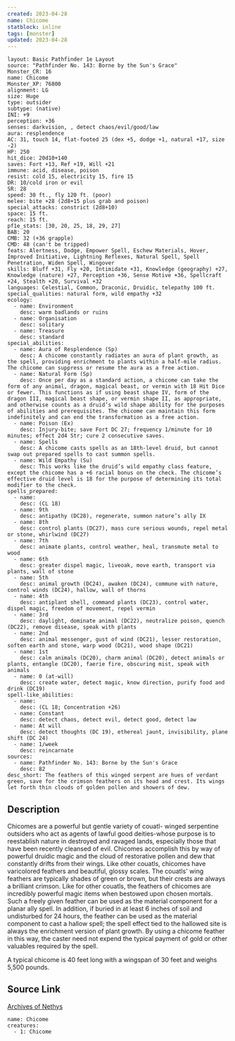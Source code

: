```yaml
---
created: 2023-04-28
name: Chicome
statblock: inline
tags: [monster]
updated: 2023-04-28
---
```

```statblock
layout: Basic Pathfinder 1e Layout
source: "Pathfinder No. 143: Borne by the Sun's Grace"
Monster_CR: 16
name: Chicome
Monster_XP: 76800
alignment: LG
size: Huge
type: outsider
subtype: (native)
INI: +9
perception: +36
senses: darkvision, , detect chaos/evil/good/law
aura: resplendence
AC: 31, touch 14, flat-footed 25 (dex +5, dodge +1, natural +17, size -2)
HP: 250
hit_dice: 20d10+140
saves: Fort +13, Ref +19, Will +21
immune: acid, disease, poison
resist: cold 15, electricity 15, fire 15
DR: 10/cold iron or evil
SR: 28
speed: 30 ft., fly 120 ft. (poor)
melee: bite +28 (2d8+15 plus grab and poison)
special_attacks: constrict (2d8+10)
space: 15 ft.
reach: 15 ft.
pf1e_stats: [30, 20, 25, 18, 29, 27]
BAB: 20
CMB: 32 (+36 grapple)
CMD: 48 (can't be tripped)
feats: Alertness, Dodge, Empower Spell, Eschew Materials, Hover, Improved Initiative, Lightning Reflexes, Natural Spell, Spell Penetration, Widen Spell, Wingover
skills: Bluff +31, Fly +20, Intimidate +31, Knowledge (geography) +27, Knowledge (nature) +27, Perception +36, Sense Motive +36, Spellcraft +24, Stealth +20, Survival +32
languages: Celestial, Common, Draconic, Druidic, telepathy 100 ft.
special_qualities: natural form, wild empathy +32
ecology:
  - name: Environment
    desc: warm badlands or ruins
  - name: Organisation
    desc: solitary
  - name: Treasure
    desc: standard
special_abilities:
  - name: Aura of Resplendence (Sp)
    desc: A chicome constantly radiates an aura of plant growth, as the spell, providing enrichment to plants within a half-mile radius. The chicome can suppress or resume the aura as a free action.
  - name: Natural Form (Sp)
    desc: Once per day as a standard action, a chicome can take the form of any animal, dragon, magical beast, or vermin with 18 Hit Dice or fewer. This functions as if using beast shape IV, form of the dragon III, magical beast shape, or vermin shape II, as appropriate, and otherwise counts as a druid’s wild shape ability for the purposes of abilities and prerequisites. The chicome can maintain this form indefinitely and can end the transformation as a free action.
  - name: Poison (Ex)
    desc: Injury-bite; save Fort DC 27; frequency 1/minute for 10 minutes; effect 2d4 Str; cure 2 consecutive saves.
  - name: Spells
    desc: A chicome casts spells as an 18th-level druid, but cannot swap out prepared spells to cast summon spells.
  - name: Wild Empathy (Su)
    desc: This works like the druid’s wild empathy class feature, except the chicome has a +6 racial bonus on the check. The chicome’s effective druid level is 18 for the purpose of determining its total modifier to the check.
spells_prepared:
  - name:
    desc: (CL 18)
  - name: 9th
    desc: antipathy (DC28), regenerate, summon nature’s ally IX
  - name: 8th
    desc: control plants (DC27), mass cure serious wounds, repel metal or stone, whirlwind (DC27)
  - name: 7th
    desc: animate plants, control weather, heal, transmute metal to wood
  - name: 6th
    desc: greater dispel magic, liveoak, move earth, transport via plants, wall of stone
  - name: 5th
    desc: animal growth (DC24), awaken (DC24), commune with nature, control winds (DC24), hallow, wall of thorns
  - name: 4th
    desc: antiplant shell, command plants (DC23), control water, dispel magic, freedom of movement, repel vermin
  - name: 3rd
    desc: daylight, dominate animal (DC22), neutralize poison, quench (DC22), remove disease, speak with plants
  - name: 2nd
    desc: animal messenger, gust of wind (DC21), lesser restoration, soften earth and stone, warp wood (DC21), wood shape (DC21)
  - name: 1st
    desc: calm animals (DC20), charm animal (DC20), detect animals or plants, entangle (DC20), faerie fire, obscuring mist, speak with animals
  - name: 0 (at-will)
    desc: create water, detect magic, know direction, purify food and drink (DC19)
spell-like_abilities:
  - name:
    desc: (CL 18; Concentration +26)
  - name: Constant
    desc: detect chaos, detect evil, detect good, detect law
  - name: At will
    desc: detect thoughts (DC 19), ethereal jaunt, invisibility, plane shift (DC 24)
  - name: 1/week
    desc: reincarnate
sources:
  - name: Pathfinder No. 143: Borne by the Sun's Grace
    desc: 82
desc_short: The feathers of this winged serpent are hues of verdant green, save for the crimson feathers on its head and crest. Its wings let forth thin clouds of golden pollen and showers of dew.
```
## Description
Chicomes are a powerful but gentle variety of couatl- winged serpentine outsiders who act as agents of lawful good deities-whose purpose is to reestablish nature in destroyed and ravaged lands, especially those that have been recently cleansed of evil. Chicomes accomplish this by way of powerful druidic magic and the cloud of restorative pollen and dew that constantly drifts from their wings. Like other couatls, chicomes have varicolored feathers and beautiful, glossy scales. The couatls' wing feathers are typically shades of green or brown, but their crests are always a brilliant crimson. Like for other couatls, the feathers of chicomes are incredibly powerful magic items when bestowed upon chosen mortals. Such a freely given feather can be used as the material component for a planar ally spell. In addition, if buried in at least 6 inches of soil and undisturbed for 24 hours, the feather can be used as the material component to cast a hallow spell; the spell effect tied to the hallowed site is always the enrichment version of plant growth. By using a chicome feather in this way, the caster need not expend the typical payment of gold or other valuables required by the spell.

 A typical chicome is 40 feet long with a wingspan of 30 feet and weighs 5,500 pounds.
## Source Link
[Archives of Nethys](https://aonprd.com/MonsterDisplay.aspx?ItemName=Chicome)
```encounter-table
name: Chicome
creatures:
  - 1: Chicome
```

